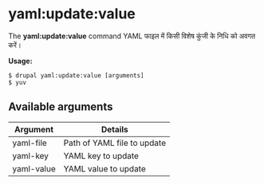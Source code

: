 # yaml:update:value
The **yaml:update:value** command YAML फाइल में किसी विशेष कुंजी के निधि को अवगत करें।

**Usage:**
```
$ drupal yaml:update:value [arguments] 
$ yuv  
```

## Available arguments
Argument | Details
---------|-------------
yaml-file | Path of YAML file to update
yaml-key | YAML key to update
yaml-value | YAML value to update
